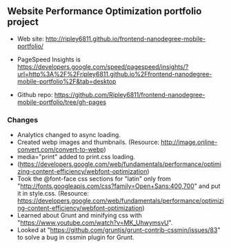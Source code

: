 ## Website Performance Optimization portfolio project

- Web site: http://ripley6811.github.io/frontend-nanodegree-mobile-portfolio/

- PageSpeed Insights is https://developers.google.com/speed/pagespeed/insights/?url=http%3A%2F%2Fripley6811.github.io%2Ffrontend-nanodegree-mobile-portfolio%2F&tab=desktop

- Github repo: https://github.com/Ripley6811/frontend-nanodegree-mobile-portfolio/tree/gh-pages

### Changes

- Analytics changed to async loading.
- Created webp images and thumbnails. (Resource: http://image.online-convert.com/convert-to-webp)
- media="print" added to print.css loading.
- (https://developers.google.com/web/fundamentals/performance/optimizing-content-efficiency/webfont-optimization)
- Took the @font-face css sections for "latin" only from "http://fonts.googleapis.com/css?family=Open+Sans:400,700" and put it in style.css. (Resource: https://developers.google.com/web/fundamentals/performance/optimizing-content-efficiency/webfont-optimization)
- Learned about Grunt and minifying css with "https://www.youtube.com/watch?v=MK_UhwymsvU".
- Looked at "https://github.com/gruntjs/grunt-contrib-cssmin/issues/83" to solve a bug in cssmin plugin for Grunt.